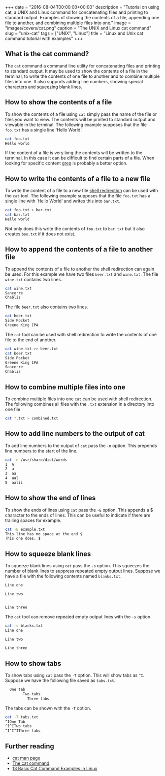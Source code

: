 +++
date = "2016-08-04T00:00:00+00:00"
description = "Tutorial on using cat, a UNIX and Linux command for concatenating files and printing to standard output. Examples of showing the contents of a file, appending one file to another, and combining multiple files into one."
image = "images/covers/cat.png"
caption = "The UNIX and Linux cat command"
slug = "unix-cat"
tags = ["UNIX", "Linux"]
title = "Linux and Unix cat command tutorial with examples"
+++

## What is the cat command?

The `cat` command a command line utility for concatenating files and printing to
standard output. It may be used to show the contents of a file in the terminal,
to write the contents of one file to another and to combine multiple files into
one. It also supports adding line numbers, showing special characters and
squeezing blank lines.

## How to show the contents of a file

To show the contents of a file using `cat` simply pass the name of the file or
files you want to view. The contents will be printed to standard output and
viewable in the terminal. The following example supposes that the file `foo.txt`
has a single line 'Hello World'.

```sh
cat foo.txt
Hello world
```

If the content of a file is very long the contents will be written to the
terminal. In this case it can be difficult to find certain parts of a file. When
looking for specific content [grep][1] is probably a better option.

## How to write the contents of a file to a new file

To write the content of a file to a new file [shell redirection][5] can be used
with the `cat` tool. The following example supposes that the file `foo.txt` has
a single line with 'Hello World' and writes this into `bar.txt`.

```sh
cat foo.txt > bar.txt
cat bar.txt
Hello world
```

Not only does this write the contents of `foo.txt` to `bar.txt` but it also
creates `boo.txt` if it does not exist.

## How to append the contents of a file to another file

To append the contents of a file to another the shell redirection can again be
used. For this example we have two files `beer.txt` and `wine.txt`. The file
`wine.txt` contains two lines.

```sh
cat wine.txt
Sancerre
Chablis
```

The file `beer.txt` also contains two lines.

```sh
cat beer.txt
Side Pocket
Greene King IPA
```

The `cat` tool can be used with shell redirection to write the contents of one
file to the end of another.

```sh
cat wine.txt >> beer.txt
cat beer.txt
Side Pocket
Greene King IPA
Sancerre
Chablis
```

## How to combine multiple files into one

To combine multiple files into one `cat` can be used with shell redirection. The
following combines all files with the `.txt` extension in a directory into one
file.

```sh
cat *.txt > combined.txt
```

## How to add line numbers to the output of cat

To add line numbers to the output of `cat` pass the `-n` option. This prepends
line numbers to the start of the line.

```sh
cat -n /usr/share/dict/words
1  A
2  a
3  aa
4  aal
5  aalii
```

## How to show the end of lines

To show the ends of lines using `cat` pass the `-E` option. This appends a $
character to the ends of lines. This can be useful to indicate if there are
trailing spaces for example.

```sh
cat -E example.txt
This line has no space at the end.$
This one does. $
```

## How to squeeze blank lines

To squeeze blank lines using `cat` pass the `-s` option. This squeezes the
number of blank lines to suppress repeated empty output lines. Suppose we have a
file with the following contents named `blanks.txt`.

```sh
Line one

Line two


Line three
```

The `cat` tool can remove repeated empty output lines with the `-s` option.

```sh
cat -s blanks.txt
Line one

Line two

Line three
```

## How to show tabs

To show tabs using `cat` pass the `-T` option. This will show tabs as `^I`.
Suppose we have the following file saved as `tabs.txt`.

```sh
  One tab
        Two tabs
          Three tabs
```

The tabs can be shown with the `-T` option.

```sh
cat -T tabs.txt
^IOne Tab
^I^ITwo tabs
^I^I^IThree tabs
```

## Further reading

- [cat man page][2]
- [The cat command][3]
- [13 Basic Cat Command Examples in Linux][4]

[1]: /unix-grep/
[2]: http://linux.die.net/man/1/cat
[3]: http://www.linfo.org/cat.html
[4]: http://www.tecmint.com/13-basic-cat-command-examples-in-linux/
[5]: http://www.tldp.org/LDP/abs/html/io-redirection.html
[6]: /images/articles/cat.png

